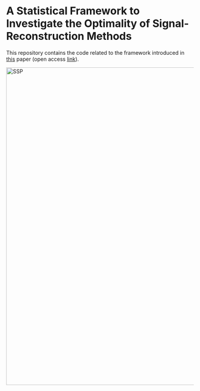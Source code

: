 # A Statistical Framework to Investigate the Optimality of Signal-Reconstruction Methods
This repository contains the code related to the framework introduced in [this](https://ieeexplore.ieee.org/abstract/document/10141672) paper (open access [link](https://arxiv.org/pdf/2203.09920.pdf)).

<img width="854" alt="SSP" src="https://github.com/pakshal23/BenchmarkingSSP/assets/46624841/32d9fd4f-3252-47cc-822e-8d8a5bdf5de0">



